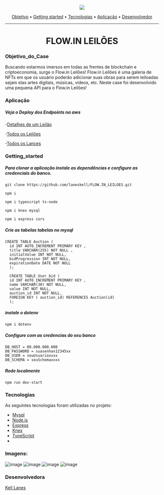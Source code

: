 
<p align="center">
<img  src="https://somosflow.in/static/media/logo-degrade.f39e57c7.png" />
</p>

<p align="center">
 <a href="#objetivo_do_case">Objetivo</a> •
 <a href="#getting_started">Getting started</a> • 
 <a href="#tecnologias">Tecnologias</a> • 
 <a href="#aplicação">Aplicação</a> • 
 <a href="#desenvolvedora">Desenvolvedor</a> 
</p>
</h3>
  
<hr>

<h1 align="center">FLOW.IN LEILÕES</h1>

### Objetivo_do_Case

<p>Buscando estarmos imersos em todas as frentes de blockchain e criptoeconomia, surge o Flow.in Leilões!
Flow.in Leilões é uma galeria de NFTs em que os usuário poderão adicionar suas obras para serem leiloadas sejam elas artes digitais, músicas, vídeos, etc.
Neste case foi desenvolvido uma pequena API para o Flow.in Leilões!</p>

### Aplicação
##### Veja o Deploy dos Endpoints na aws
-[Detalhes de um Leilão](http://ec2-15-228-23-22.sa-east-1.compute.amazonaws.com:3001/Auction/1)

-[Todos os Leilões]( http://ec2-15-228-23-22.sa-east-1.compute.amazonaws.com:3001/Auction)

-[Todos os Lances](http://ec2-15-228-23-22.sa-east-1.compute.amazonaws.com:3001/Auction/bid)

### Getting_started
##### Para clonar a aplicação instale as dependências e configure as credenciais do banco.
```
git clone https://github.com/laneskell/FLOW.IN_LEILOES.git
```
```
npm i
```
```
npm i typescript ts-node 
```
```
npm i knex mysql
```
```
npm i express cors
```
##### Crie as tabelas tabelas no mysql
```
CREATE TABLE Auction (
  id INT AUTO_INCREMENT PRIMARY KEY ,
  title VARCHAR(255) NOT NULL ,
  initialValue INT NOT NULL, 
  bidProgression INT NOT NULL,
  expirationDate DATE NOT NULL 
  );
  
  CREATE TABLE User_bid (
  id INT AUTO_INCREMENT PRIMARY KEY ,
  name VARCHAR(30) NOT NULL,
  value INT NOT NULL,
  auction_id INT NOT NULL,
  FOREIGN KEY ( auction_id) REFERENCES Auction(id)
  );

```
##### instale o dotenv 
```
npm i dotenv
```
##### Configure com as credencias do seu banco
```
DB_HOST = 00.000.000.000
DB_PASSWORD = suasenhax12345xx
DB_USER = seuUsuarioxxxx
DB_SCHEMA = seuSchemaxxxx

```
##### Rode localmente
```
npm run dev-start
```

### Tecnologias

As seguintes tecnologias foram utilizadas no projeto:

- [Mysql](https://dev.mysql.com/doc/)
- [Node.js](https://nodejs.org/en/)
- [Express](https://expressjs.com/)
- [Knex](http://knexjs.org/)
- [TypeScript](https://www.typescriptlang.org/docs/)
- 
### Imagens: 

![image](https://user-images.githubusercontent.com/77758983/120268650-95ce7180-c27c-11eb-932f-b7ad4bcef0b8.png)
![image](https://user-images.githubusercontent.com/77758983/120268969-43418500-c27d-11eb-8732-b6c522f3c952.png)
![image](https://user-images.githubusercontent.com/77758983/120269241-cf53ac80-c27d-11eb-949c-d5a60d6667c7.png)
![image](https://user-images.githubusercontent.com/77758983/120269276-e09cb900-c27d-11eb-94ce-92496f4437e8.png)


### Desenvolvedora

 <a href="https://www.linkedin.com/in/kell-lanes-dev/">Kell Lanes </a>

